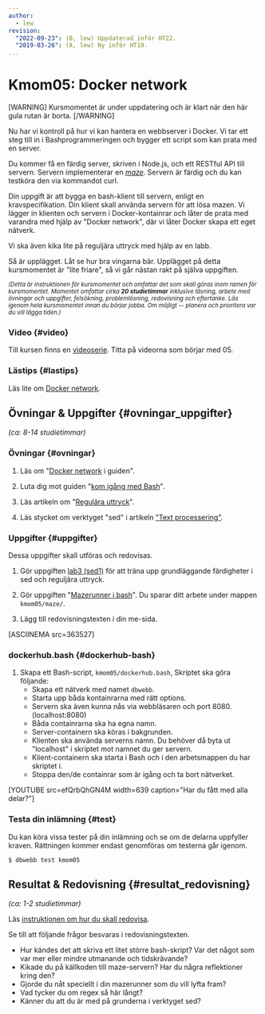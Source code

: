 ```yaml
---
author:
  - lew
revision:
  "2022-09-23": (B, lew) Uppdaterad inför HT22.
  "2019-03-26": (A, lew) Ny inför HT19.
...
```


# Kmom05: Docker network

[WARNING]
Kursmomentet är under uppdatering och är klart när den här gula rutan är borta.
[/WARNING]

Nu har vi kontroll på hur vi kan hantera en webbserver i Docker. Vi tar ett steg till in i Bashprogrammeringen och bygger ett script som kan prata med en server.

Du kommer få en färdig server, skriven i Node.js, och ett RESTful API till servern. Servern implementerar en [_maze_](https://en.wikipedia.org/wiki/Maze). Servern är färdig och du kan testköra den via kommandot curl.

Din uppgift är att bygga en bash-klient till servern, enligt en kravspecifikation. Din klient skall använda servern för att lösa mazen. Vi lägger in klienten och servern i Docker-kontainrar och låter de prata med varandra med hjälp av "Docker network", där vi låter Docker skapa ett eget nätverk.

Vi ska även kika lite på reguljära uttryck med hjälp av en labb.

Så är upplägget. Låt se hur bra vingarna bär. Upplägget på detta kursmomentet är "lite friare", så vi går nästan rakt på själva uppgiften.

<!--stop-->

<small><i>(Detta är instruktionen för kursmomentet och omfattar det som skall göras inom ramen för kursmomentet. Momentet omfattar cirka **20 studietimmar** inklusive läsning, arbete med övningar och uppgifter, felsökning, problemlösning, redovisning och eftertanke. Läs igenom hela kursmomentet innan du börjar jobba. Om möjligt -- planera och prioritera var du vill lägga tiden.)</i></small>

### Video {#video}

Till kursen finns en [videoserie](https://www.youtube.com/playlist?list=PLKtP9l5q3ce_XueavhyZ_udFDLVFaoVo5). Titta på videorna som börjar med 05.

### Lästips {#lastips}

Läs lite om [Docker network](https://docs.docker.com/network/).

## Övningar & Uppgifter {#ovningar_uppgifter}

_(ca: 8-14 studietimmar)_

### Övningar {#ovningar}

1. Läs om "[Docker network](guide/docker/docker-network) i guiden".

1. Luta dig mot guiden "[kom igång med Bash](guide/kom-igang-med-bash)".

1. Läs artikeln om "[Regulära uttryck](kunskap/regex)".

1. Läs stycket om verktyget "sed" i artikeln ["Text processering"](kunskap/text-processering#sed).

### Uppgifter {#uppgifter}

Dessa uppgifter skall utföras och redovisas.

1. Gör uppgiften [lab3 (sed1)](uppgift/vlinux-lab-sed1) för att träna upp grundläggande färdigheter i sed och reguljära uttryck.

1. Gör uppgiften "[Mazerunner i bash](uppgift/mazerunner-i-bash)". Du sparar ditt arbete under mappen `kmom05/maze/`.

1. Lägg till redovisningstexten i din me-sida.

<!-- 1. Skapa ett exekverbart Bash-skript, `maze/kmom05.bash`.
   Så här kan det se ut när du är klar. -->

[ASCIINEMA src=363527]

### dockerhub.bash {#dockerhub-bash}

1. Skapa ett Bash-script, `kmom05/dockerhub.bash`, Skriptet ska göra följande:
   - Skapa ett nätverk med namet `dbwebb`.
   - Starta upp båda kontainrarna med rätt options.
   - Servern ska även kunna nås via webbläsaren och port 8080. (localhost:8080)
   - Båda containrarna ska ha egna namn.
   - Server-containern ska köras i bakgrunden.
   - Klienten ska använda serverns namn. Du behöver då byta ut "localhost" i skriptet mot namnet du ger servern.
   - Klient-containern ska starta i Bash och i den arbetsmappen du har skriptet i.
   - Stoppa den/de containrar som är igång och ta bort nätverket.

[YOUTUBE src=efQrbQhGN4M width=639 caption="Har du fått med alla delar?"]

### Testa din inlämning {#test}

Du kan köra vissa tester på din inlämning och se om de delarna uppfyller kraven. Rättningen kommer endast genomföras om testerna går igenom.

```console
$ dbwebb test kmom05
```

## Resultat & Redovisning {#resultat_redovisning}

_(ca: 1-2 studietimmar)_

Läs [instruktionen om hur du skall redovisa](./../redovisa).

Se till att följande frågor besvaras i redovisningstexten.

- Hur kändes det att skriva ett litet större bash-skript? Var det något som var mer eller mindre utmanande och tidskrävande?
- Kikade du på källkoden till maze-servern? Har du några reflektioner kring den?
- Gjorde du nåt speciellt i din mazerunner som du vill lyfta fram?
- Vad tycker du om regex så här långt?
- Känner du att du är med på grunderna i verktyget sed?
